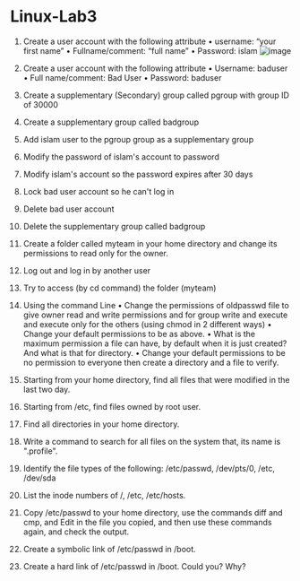 # Linux-Lab3
1. Create a user account with the following attribute
   • username: “your first name”
   • Fullname/comment: “full name”
   • Password: islam
   ![image](https://github.com/user-attachments/assets/55ab5f71-ea15-4b8d-9ef7-069a018949e1)

3. Create a user account with the following attribute
   • Username: baduser
   • Full name/comment: Bad User
   • Password: baduser
4. Create a supplementary (Secondary) group called pgroup with group ID of 30000
5. Create a supplementary group called badgroup
6. Add islam user to the pgroup group as a supplementary group
7. Modify the password of islam's account to password
8. Modify islam's account so the password expires after 30 days
9. Lock bad user account so he can't log in
10. Delete bad user account
11. Delete the supplementary group called badgroup
12. Create a folder called myteam in your home directory and change its permissions to read only for the owner.
13. Log out and log in by another user
14. Try to access (by cd command) the folder (myteam)
15. Using the command Line
    • Change the permissions of oldpasswd file to give owner read and write permissions and for group write and execute and execute only for the others (using chmod in 2 different ways)
    • Change your default permissions to be as above.
    • What is the maximum permission a file can have, by default when it is just created? And what is that for directory.
    • Change your default permissions to be no permission to everyone then create a directory and a file to verify.
16. Starting from your home directory, find all files that were modified in the last two day.
17. Starting from /etc, find files owned by root user.
18. Find all directories in your home directory.
19. Write a command to search for all files on the system that, its name is ".profile".
20. Identify the file types of the following: /etc/passwd, /dev/pts/0, /etc, /dev/sda
21. List the inode numbers of /, /etc, /etc/hosts.
22. Copy /etc/passwd to your home directory, use the commands diff and cmp, and Edit in the file you copied, and then use these commands again, and check the output.
23. Create a symbolic link of /etc/passwd in /boot.
24. Create a hard link of /etc/passwd in /boot. Could you? Why?
